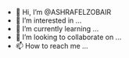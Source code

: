 - 👋 Hi, I’m @ASHRAFELZOBAIR
- 👀 I’m interested in ...
- 🌱 I’m currently learning ...
- 💞️ I’m looking to collaborate on ...
- 📫 How to reach me ...

<!---
ASHRAFELZOBAIR/ASHRAFELZOBAIR is a ✨ special ✨ repository because its `README.md` (this file) appears on your GitHub profile.
You can click the Preview link to take a look at your changes.
--->
